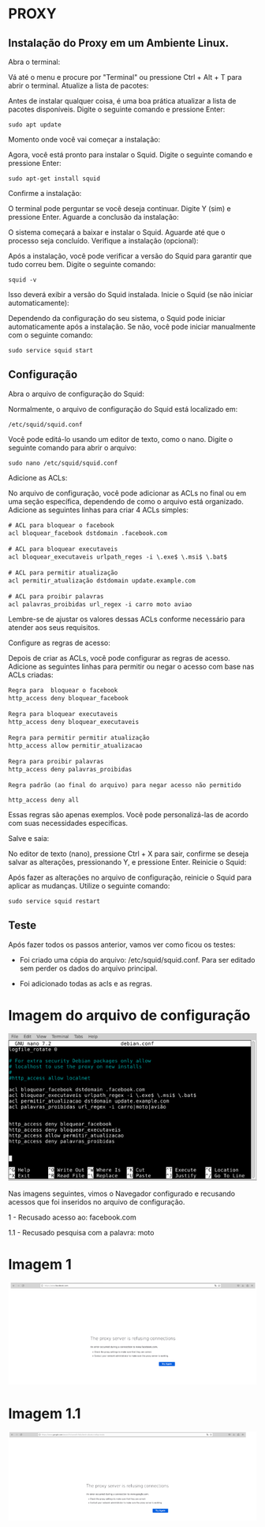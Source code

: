 # PROXY

## Instalação do Proxy em um Ambiente Linux.
Abra o terminal:

Vá até o menu e procure por "Terminal" ou pressione Ctrl + Alt + T para abrir o terminal.
Atualize a lista de pacotes:



Antes de instalar qualquer coisa, é uma boa prática atualizar a lista de pacotes disponíveis. Digite o seguinte comando e pressione Enter:


```
sudo apt update

```




Momento onde você vai começar a instalação:

Agora, você está pronto para instalar o Squid. Digite o seguinte comando e pressione Enter:

```
sudo apt-get install squid

```

Confirme a instalação:

O terminal pode perguntar se você deseja continuar. Digite Y (sim) e pressione Enter.
Aguarde a conclusão da instalação:

O sistema começará a baixar e instalar o Squid. Aguarde até que o processo seja concluído.
Verifique a instalação (opcional):

Após a instalação, você pode verificar a versão do Squid para garantir que tudo correu bem. Digite o seguinte comando:

```
squid -v

```

Isso deverá exibir a versão do Squid instalada.
Inicie o Squid (se não iniciar automaticamente):

Dependendo da configuração do seu sistema, o Squid pode iniciar automaticamente após a instalação. Se não, você pode iniciar manualmente com o seguinte comando:

```
sudo service squid start

```

## Configuração

Abra o arquivo de configuração do Squid:

Normalmente, o arquivo de configuração do Squid está localizado em:


```
/etc/squid/squid.conf

```

Você pode editá-lo usando um editor de texto, como o nano. Digite o seguinte comando para abrir o arquivo:

```
sudo nano /etc/squid/squid.conf
```

Adicione as ACLs:

No arquivo de configuração, você pode adicionar as ACLs no final ou em uma seção específica, dependendo de como o arquivo está organizado. Adicione as seguintes linhas para criar 4 ACLs simples:

```
# ACL para bloquear o facebook
acl bloquear_facebook dstdomain .facebook.com

# ACL para bloquear executaveis
acl bloquear_executaveis urlpath_reges -i \.exe$ \.msi$ \.bat$

# ACL para permitir atualização
acl permitir_atualização dstdomain update.example.com

# ACL para proibir palavras
acl palavras_proibidas url_regex -i carro moto aviao

```
Lembre-se de ajustar os valores dessas ACLs conforme necessário para atender aos seus requisitos.

Configure as regras de acesso:

Depois de criar as ACLs, você pode configurar as regras de acesso. Adicione as seguintes linhas para permitir ou negar o acesso com base nas ACLs criadas:

```
Regra para  bloquear o facebook
http_access deny bloquear_facebook

Regra para bloquear executaveis
http_access deny bloquear_executaveis

Regra para permitir permitir atualização
http_access allow permitir_atualizacao

Regra para proibir palavras
http_access deny palavras_proibidas

Regra padrão (ao final do arquivo) para negar acesso não permitido

```
```
http_access deny all
```

Essas regras são apenas exemplos. Você pode personalizá-las de acordo com suas necessidades específicas.

Salve e saia:

No editor de texto (nano), pressione Ctrl + X para sair, confirme se deseja salvar as alterações, pressionando Y, e pressione Enter.
Reinicie o Squid:

Após fazer as alterações no arquivo de configuração, reinicie o Squid para aplicar as mudanças. Utilize o seguinte comando:

```
sudo service squid restart
```
## Teste

Após fazer todos os passos anterior, vamos ver como ficou os testes:

 - Foi criado uma cópia do arquivo: /etc/squid/squid.conf. Para ser editado sem perder os dados do arquivo principal.

 - Foi adicionado todas as acls e as regras.

# Imagem do arquivo de configuração

![Alt text](image.png)




Nas imagens seguintes, vimos o Navegador configurado e recusando acessos que foi inseridos no arquivo de configuração.

1 - Recusado acesso ao: facebook.com


1.1 - Recusado pesquisa com a palavra: moto
# Imagem 1
![Alt text](image-1.png)


# Imagem 1.1
![Alt text](image-2.png)